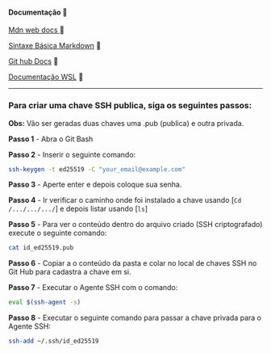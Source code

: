 #### Documentação **📄**

[Mdn web docs ](https://developer.mozilla.org/pt-BR/)👏

[Sintaxe Básica Markdown](https://www.markdownguide.org/basic-syntax/) 👏

[Git hub Docs](https://docs.github.com/pt) 👏

[Documentação WSL](https://docs.microsoft.com/pt-br/windows/wsl/install#check-which-version-of-wsl-you-are-running) 👏


------------------------------------------------------------------------------------------------------------------------------

### Para criar uma chave SSH publica, siga os seguintes passos:

 **Obs:** Vão ser geradas duas chaves uma .pub (publica) e outra privada.

**Passo 1** - Abra o Git Bash

**Passo 2** - Inserir o seguinte comando:

```bash
ssh-keygen -t ed25519 -C "your_email@example.com"
```

**Passo 3** - Aperte enter e depois coloque sua senha.

**Passo 4** - Ir verificar o caminho onde foi instalado a chave usando [`Cd /.../.../.../`] e depois listar usando  [`ls`]

**Passo 5** - Para ver o conteúdo dentro do arquivo criado (SSH criptografado) execute o seguinte comando:

```bash
cat id_ed25519.pub
```

**Passo 6** - Copiar a o conteúdo da pasta e colar no local de chaves SSH no Git Hub para cadastra a chave em si.

**Passo 7** - Executar o Agente SSH com o comando:

```bash
eval $(ssh-agent -s) 
```

**Passo 8** - Executar o seguinte comando para passar a chave privada para o Agente SSH:

```bash
ssh-add ~/.ssh/id_ed25519
```

